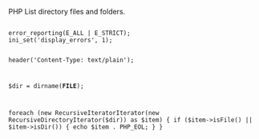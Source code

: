 <p>PHP List directory files and folders.</p>

<code name="php">
error_reporting(E_ALL | E_STRICT);
ini_set('display_errors', 1);

header('Content-Type: text/plain');

$dir = dirname(__FILE__);

foreach (new RecursiveIteratorIterator(new RecursiveDirectoryIterator($dir)) as $item) {
    if ($item->isFile() || $item->isDir()) {
        echo $item . PHP_EOL;
    }
}
</code>